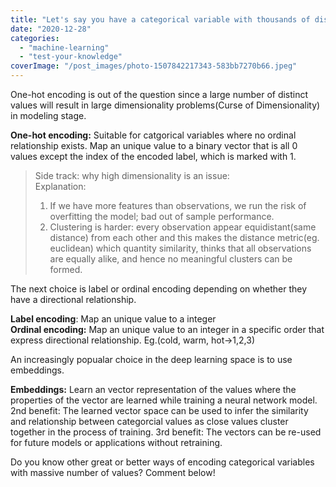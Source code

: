 ```yaml
---
title: "Let's say you have a categorical variable with thousands of distinct values, how would you encode it?"
date: "2020-12-28"
categories: 
  - "machine-learning"
  - "test-your-knowledge"
coverImage: "/post_images/photo-1507842217343-583bb7270b66.jpeg"
---
```


One-hot encoding is out of the question since a large number of distinct values will result in large dimensionality problems(Curse of Dimensionality) in modeling stage.

**One-hot encoding:** Suitable for catgorical variables where no ordinal relationship exists. Map an unique value to a binary vector that is all 0 values except the index of the encoded label, which is marked with 1.

> Side track: why high dimensionality is an issue:  
> Explanation:  
> 1) If we have more features than observations, we run the risk of overfitting the model; bad out of sample performance.  
> 2) Clustering is harder: every observation appear equidistant(same distance) from each other and this makes the distance metric(eg. euclidean) which quantity similarity, thinks that all observations are equally alike, and hence no meaningful clusters can be formed.

The next choice is label or ordinal encoding depending on whether they have a directional relationship.

**Label encoding**: Map an unique value to a integer  
**Ordinal encoding:** Map an unique value to an integer in a specific order that express directional relationship. Eg.(cold, warm, hot->1,2,3)

An increasingly popualar choice in the deep learning space is to use embeddings.

**Embeddings:** Learn an vector representation of the values where the properties of the vector are learned while training a neural network model. 2nd benefit: The learned vector space can be used to infer the similarity and relationship between categorcial values as close values cluster together in the process of training. 3rd benefit: The vectors can be re-used for future models or applications without retraining.

Do you know other great or better ways of encoding categorical variables with massive number of values? Comment below!
